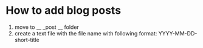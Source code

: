# How to add blog posts

1. move to __ _post __ folder
2. create a text file with the file name with following format: YYYY-MM-DD-short-title
